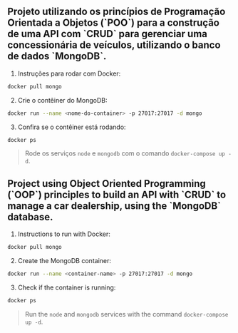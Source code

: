   <h2>
  Projeto utilizando os princípios de Programação Orientada a Objetos (`POO`) para a construção de uma API com `CRUD` para gerenciar uma concessionária de veículos, utilizando o banco de dados `MongoDB`.
 </h2>

1. Instruções para rodar com Docker:

```sh
docker pull mongo
```

2. Crie o contêiner do MongoDB:

```sh
docker run --name <nome-do-container> -p 27017:27017 -d mongo
```

3. Confira se o contêiner está rodando:

```sh
docker ps
```

 > Rode os serviços `node` e `mongodb` com o comando `docker-compose up -d`.


<h2>
  Project using Object Oriented Programming (`OOP`) principles to build an API with `CRUD` to manage a car dealership, using the `MongoDB` database.
 </h2>

1. Instructions to run with Docker:

```sh
docker pull mongo
```

2. Create the MongoDB container:

```sh
docker run --name <container-name> -p 27017:27017 -d mongo
```

3. Check if the container is running:

```sh
docker ps
```

 > Run the `node` and `mongodb` services with the command `docker-compose up -d`.

